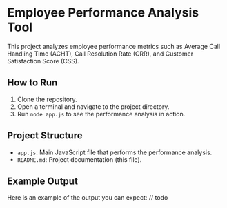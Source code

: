 # Employee Performance Analysis Tool

This project analyzes employee performance metrics such as Average Call Handling Time (ACHT), Call Resolution Rate (CRR), and Customer Satisfaction Score (CSS).

## How to Run

1. Clone the repository.
2. Open a terminal and navigate to the project directory.
3. Run `node app.js` to see the performance analysis in action.

## Project Structure

- `app.js`: Main JavaScript file that performs the performance analysis.
- `README.md`: Project documentation (this file).

## Example Output

Here is an example of the output you can expect:
// todo
